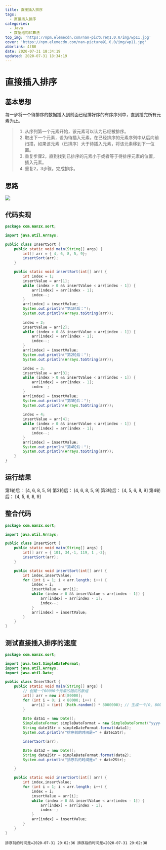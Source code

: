 ```yaml
---
title: 直接插入排序
tags:
  - 直接插入排序
categories:
  - Java
  - 数据结构和算法
top_img: 'https://npm.elemecdn.com/nan-picture@1.0.0/img/wp11.jpg'
cover: 'https://npm.elemecdn.com/nan-picture@1.0.0/img/wp11.jpg'
abbrlink: 4f80
date: 2020-07-31 18:34:19
updated: 2020-07-31 18:34:19
---
```


#  直接插入排序

## 基本思想

每一步将一个待排序的数据插入到前面已经排好序的有序序列中，直到插完所有元素为止。

>1. 从序列第一个元素开始，该元素可以认为已经被排序。
>2. 取出下一个元素，设为待插入元素，在已经排序的元素序列中从后向前扫描，如果该元素（已排序）大于待插入元素，将该元素移到下一位置。 
>3. 重复步骤2，直到找到已排序的元素小于或者等于待排序元素的位置，插入元素。
>4. 重复2，3步骤，完成排序。

## 思路

![](https://npm.elemecdn.com/nan-picture@1.0.0/blog/20220706215705.png)

## 代码实现

```java
package com.nanzx.sort;

import java.util.Arrays;

public class InsertSort {
	public static void main(String[] args) {
		int[] arr = { 4, 6, 8, 5, 9};
		insertSort(arr);
	}

	public static void insertSort(int[] arr) {
		int index = 1;
		insertValue = arr[1];
		while (index > 0 && insertValue < arr[index - 1]) {
			arr[index] = arr[index - 1];
			index--;
		}
		arr[index] = insertValue;
		System.out.println("第1轮后：");
		System.out.println(Arrays.toString(arr));
        
		index = 2;
		insertValue = arr[2];
		while (index > 0 && insertValue < arr[index - 1]) {
			arr[index] = arr[index - 1];
			index--;
		}
		arr[index] = insertValue;
		System.out.println("第2轮后：");
		System.out.println(Arrays.toString(arr));

		index = 3;
		insertValue = arr[3];
		while (index > 0 && insertValue < arr[index - 1]) {
			arr[index] = arr[index - 1];
			index--;
		}
		arr[index] = insertValue;
		System.out.println("第3轮后：");
		System.out.println(Arrays.toString(arr));
        
		index = 4;
		insertValue = arr[4];
		while (index > 0 && insertValue < arr[index - 1]) {
			arr[index] = arr[index - 1];
			index--;
		}
		arr[index] = insertValue;
		System.out.println("第4轮后：");
		System.out.println(Arrays.toString(arr));
	}
}

```

## 运行结果

第1轮后：
[4, 6, 8, 5, 9]
第2轮后：
[4, 6, 8, 5, 9]
第3轮后：
[4, 5, 6, 8, 9]
第4轮后：
[4, 5, 6, 8, 9]

## 整合代码

```java
package com.nanzx.sort;

import java.util.Arrays;

public class InsertSort {
	public static void main(String[] args) {
		int[] arr = { 101, 34,-1, 119, 1 ,-2};
		insertSort(arr); 
	}

	public static void insertSort(int[] arr) {
		int index,insertValue;
		for (int i = 1; i < arr.length; i++) {
			index = i;
			insertValue = arr[i];
			while (index > 0 && insertValue < arr[index - 1]) {
				arr[index] = arr[index - 1];
				index--;
			}
			arr[index] = insertValue;
		}
	}
}
```

## 测试直接插入排序的速度

```java
package com.nanzx.sort;

import java.text.SimpleDateFormat;
import java.util.Arrays;
import java.util.Date;

public class InsertSort {
	public static void main(String[] args) {
		// 创建一个80000个元素的随机的数组
		int[] arr = new int[80000];
		for (int i = 0; i < 80000; i++) {
			arr[i] = (int) (Math.random() * 8000000); // 生成一个[0, 8000000) 数
		}
        
		Date data1 = new Date();
		SimpleDateFormat simpleDateFormat = new SimpleDateFormat("yyyy-MM-dd HH:mm:ss");
		String date1Str = simpleDateFormat.format(data1);
		System.out.println("排序前的时间是=" + date1Str);

		insertSort(arr); 

		Date data2 = new Date();
		String date2Str = simpleDateFormat.format(data2);
		System.out.println("排序后的时间是=" + date2Str);

	}

	public static void insertSort(int[] arr) {
		int index,insertValue;
		for (int i = 1; i < arr.length; i++) {
			index = i;
			insertValue = arr[i];
			while (index > 0 && insertValue < arr[index - 1]) {
				arr[index] = arr[index - 1];
				index--;
			}
			arr[index] = insertValue;
		}
	}
}

```

`排序前的时间是=2020-07-31 20:02:36
排序后的时间是=2020-07-31 20:02:38`